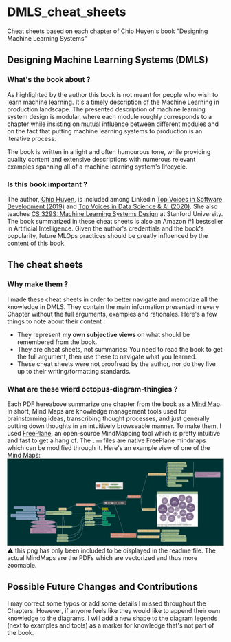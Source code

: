 # DMLS_cheat_sheets
Cheat sheets based on each chapter of Chip Huyen's book "Designing Machine Learning Systems"

## Designing Machine Learning Systems (DMLS)
### What's the book about ?
As highlighted by the author this book is not meant for people who wish to learn machine learning. It's a timely description of the Machine Learning in production landscape. The presented description of machine learning system design is modular, where each module roughly corresponds to a chapter while insisting on mutual influence between different modules and on the fact that putting machine learning systems to production is an iterative process.

The book is written in a light and often humourous tone, while providing quality content and extensive descriptions with numerous relevant examples spanning all of a machine learning system's lifecycle. 


### Is this book important ?
The author, [Chip Huyen](https://huyenchip.com/), is included among  Linkedin [Top Voices in Software Development (2019)](https://www.linkedin.com/pulse/linkedin-top-voices-2019-software-development-daniel-bean/) and [Top Voices in Data Science & AI (2020)](https://www.linkedin.com/pulse/linkedin-top-voices-2020-data-science-ai-jessi-hempel/). She also teaches [CS 329S: Machine Learning Systems Design](https://cs329s.stanford.edu/) at Stanford University. The book summarized in these cheat sheets is also an Amazon #1 bestseller in Artificial Intelligence. Given the author's credentials and the book's popularity, future MLOps practices should be greatly influenced by the content of this book. 

## The cheat sheets
### Why make them ?
I made these cheat sheets in order to better navigate and memorize all the knowledge in DMLS. They contain the main information presented in every Chapter without the full arguments, examples and rationales. Here's a few things to note about their content :
- They represent **my own subjective views** on what should be remembered from the book.
- They are cheat sheets, not summaries: You need to read the book to get the full argument, then use these to navigate what you learned.
- These cheat sheets were not proofread by the author, nor do they live up to their writing/formatting standards.


### What are these wierd octopus-diagram-thingies ?
Each PDF hereabove summarize one chapter from the book as a [Mind Map](https://en.wikipedia.org/wiki/Mind_map). In short, Mind Maps are knowledge management tools used for brainstorming ideas, transcribing thought processes, and just generally putting down thoughts in an intuitively browseable manner. To make them, I used [FreePlane](https://www.freeplane.org/), an open-source MindMapping tool which is pretty intuitive and fast to get a hang of. The ```.mm``` files are native FreePlane mindmaps which can be modified through it. Here's an example view of one of the Mind Maps:
![me](https://github.com/ghazi-f/DMLS_cheat_sheets/blob/main/DMLS%20Chapter%201%20Overview.png)
:warning: this png has only been included to be displayed in the readme file. The actual MindMaps are the PDFs which are vectorized and thus more zoomable.

## Possible Future Changes and Contributions
I may correct some typos or add some details I missed throughout the Chapters. However, if anyone feels like they would like to append their own knowledge to the diagrams, I will add a new shape to the diagram legends (next to examples and tools) as a marker for knowledge that's not part of the book.
